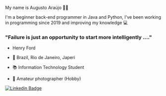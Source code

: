 My name is Augusto Araújo 👱🏼

I'm a beginner back-end programmer in Java and Python, I've been working in programming since 2019 and improving my knowledge 💻

### "Failure is just an opportunity to start more intelligently ...." 

- Henry Ford 

- 🏡 Brazil, Rio de Janeiro, Japeri
- 📚 Information Technology Student
- 📸 Amateur photographer (Hobby)

[![Linkedin Badge](https://img.shields.io/badge/-LinkedIn-blue?style=flat-square&logo=Linkedin&logoColor=white&link=https://www.linkedin.com/in/augustoaraujo13/)](https://www.linkedin.com/in/augustoaraujo13/)
